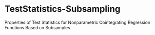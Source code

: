 # TestStatistics-Subsampling
Properties of Test Statistics for Nonparametric Cointegrating Regression Functions Based on Subsamples
